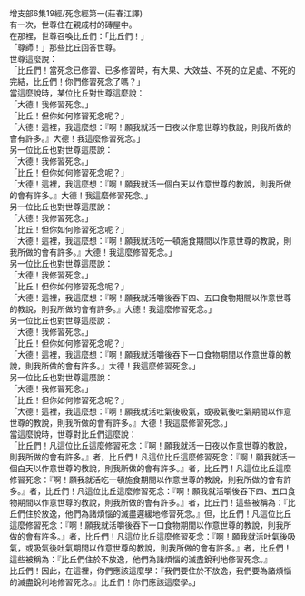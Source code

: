 增支部6集19經/死念經第一(莊春江譯)  
有一次，世尊住在親戚村的磚屋中。  
在那裡，世尊召喚比丘們：「比丘們！」  
「尊師！」那些比丘回答世尊。  
世尊這麼說：  
「比丘們！當死念已修習、已多修習時，有大果、大效益、不死的立足處、不死的完結，比丘們！你們修習死念了嗎？」  
當這麼說時，某位比丘對世尊這麼說：  
「大德！我修習死念。」  
「比丘！但你如何修習死念呢？」  
「大德！這裡，我這麼想：『啊！願我就活一日夜以作意世尊的教說，則我所做的會有許多。』大德！我這麼修習死念。」  
另一位比丘也對世尊這麼說：  
「大德！我修習死念。」  
「比丘！但你如何修習死念呢？」  
「大德！這裡，我這麼想：『啊！願我就活一個白天以作意世尊的教說，則我所做的會有許多。』大德！我這麼修習死念。」  
另一位比丘也對世尊這麼說：  
「大德！我修習死念。」  
「比丘！但你如何修習死念呢？」  
「大德！這裡，我這麼想：『啊！願我就活吃一頓施食期間以作意世尊的教說，則我所做的會有許多。』大德！我這麼修習死念。」  
另一位比丘也對世尊這麼說：  
「大德！我修習死念。」  
「比丘！但你如何修習死念呢？」  
「大德！這裡，我這麼想：『啊！願我就活嚼後吞下四、五口食物期間以作意世尊的教說，則我所做的會有許多。』大德！我這麼修習死念。」  
另一位比丘也對世尊這麼說：  
「大德！我修習死念。」  
「比丘！但你如何修習死念呢？」  
「大德！這裡，我這麼想：『啊！願我就活嚼後吞下一口食物期間以作意世尊的教說，則我所做的會有許多。』大德！我這麼修習死念。」  
另一位比丘也對世尊這麼說：  
「大德！我修習死念。」  
「比丘！但你如何修習死念呢？」  
「大德！這裡，我這麼想：『啊！願我就活吐氣後吸氣，或吸氣後吐氣期間以作意世尊的教說，則我所做的會有許多。』大德！我這麼修習死念。」  
當這麼說時，世尊對比丘們這麼說：  
「比丘們！凡這位比丘這麼修習死念：『啊！願我就活一日夜以作意世尊的教說，則我所做的會有許多。』者，比丘們！凡這位比丘這麼修習死念：『啊！願我就活一個白天以作意世尊的教說，則我所做的會有許多。』者，比丘們！凡這位比丘這麼修習死念：『啊！願我就活吃一頓施食期間以作意世尊的教說，則我所做的會有許多。』者，比丘們！凡這位比丘這麼修習死念：『啊！願我就活嚼後吞下四、五口食物期間以作意世尊的教說，則我所做的會有許多。』者，比丘們！這些被稱為：『比丘們住於放逸，他們為諸煩惱的滅盡遲緩地修習死念。』但，比丘們！凡這位比丘這麼修習死念：『啊！願我就活嚼後吞下一口食物期間以作意世尊的教說，則我所做的會有許多。』者，比丘們！凡這位比丘這麼修習死念：『啊！願我就活吐氣後吸氣，或吸氣後吐氣期間以作意世尊的教說，則我所做的會有許多。』者，比丘們！這些被稱為：『比丘們住於不放逸，他們為諸煩惱的滅盡銳利地修習死念。』  
比丘們！因此，在這裡，你們應該這麼學：『我們要住於不放逸，我們要為諸煩惱的滅盡銳利地修習死念。』比丘們！你們應該這麼學。」  
  
  

